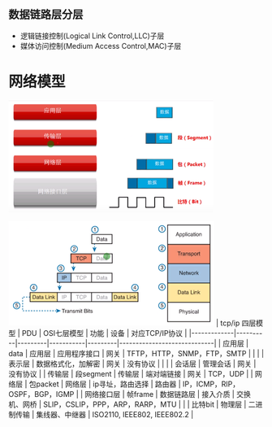 

## 数据链路层分层
- 逻辑链接控制(Logical Link Control,LLC)子层
- 媒体访问控制(Medium Access Control,MAC)子层

# 网络模型

![数据封装和解封装](../photo/Pasted%20image%2020220928093610.png)

![](../photo/Pasted%20image%2020220928095209.png)
| tcp/ip 四层模型 | PDU      | OSI七层模型 | 功能        | 设备      | 对应TCP/IP协议                  |
|-------------|----------|---------|-----------|---------|-----------------------------|
| 应用层         | data     | 应用层     | 应用程序接口    | 网关      | TFTP，HTTP，SNMP，FTP，SMTP     |
|             |          | 表示层     | 数据格式化，加解密 | 网关      | 没有协议                        |
|             |          | 会话层     | 管理会话      | 网关      | 没有协议                        |
| 传输层         | 段segment | 传输层     | 端对端链接     | 网关      | TCP，UDP                     |
| 网络层         | 包packet  | 网络层     | ip寻址，路由选择 | 路由器     | IP，ICMP，RIP，OSPF，BGP，IGMP   |
| 网络接口层       | 帧frame   | 数据链路层   | 接入介质      | 交换机、网桥  | SLIP，CSLIP，PPP，ARP，RARP，MTU |
|             | 比特bit    | 物理层     | 二进制传输     | 集线器、中继器 | ISO2110, IEEE802, IEEE802.2 |

  



